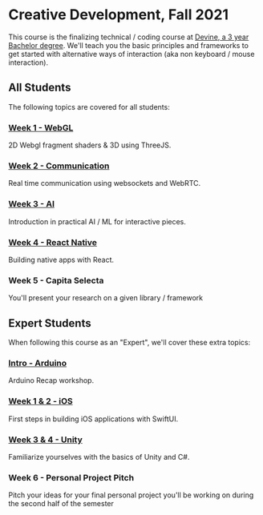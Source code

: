 # Creative Development, Fall 2021

This course is the finalizing technical / coding course at [Devine, a 3 year Bachelor degree](https://devine.be). We'll teach you the basic principles and frameworks to get started with alternative ways of interaction (aka non keyboard / mouse interaction).

## All Students

The following topics are covered for all students:

### [Week 1 - WebGL](webgl)

2D Webgl fragment shaders & 3D using ThreeJS.

### [Week 2 - Communication](communication)

Real time communication using websockets and WebRTC.

### [Week 3 - AI](ai)

Introduction in practical AI / ML for interactive pieces.

### [Week 4 - React Native](react-native)

Building native apps with React.

### Week 5 - Capita Selecta

You'll present your research on a given library / framework

## Expert Students

When following this course as an "Expert", we'll cover these extra topics:

### [Intro - Arduino](arduino)

Arduino Recap workshop.

### [Week 1 & 2 - iOS](ios)

First steps in building iOS applications with SwiftUI.

### [Week 3 & 4 - Unity](unity)

Familiarize yourselves with the basics of Unity and C#.

### Week 6 - Personal Project Pitch

Pitch your ideas for your final personal project you'll be working on during the second half of the semester